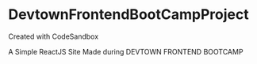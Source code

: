 # DevtownFrontendBootCampProject
Created with CodeSandbox


A Simple ReactJS Site Made during DEVTOWN FRONTEND BOOTCAMP
